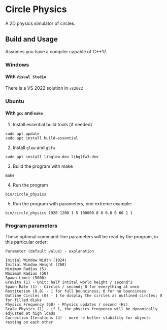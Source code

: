 # Circle Physics
A 2D physics simulator of circles.

## Build and Usage
Assumes you have a compiler capable of C++17.
### Windows
#### With `Visual Studio`
There is a VS 2022 solution in `vs2022`
### Ubuntu
#### With `gcc` and `make`
1. Install essential build tools (if needed)
```
sudo apt update
sudo apt install build-essential
```
2. Install `glew` and `glfw`
```
sudo apt install libglew-dev libglfw3-dev
```
3. Build the program with make
```
make
```
4. Run the program
```
bin/circle_physics
```
5. Run the program with parameters, one extreme example:
```
bin/circle_physics 1920 1200 1 5 100000 0 0 0.8 0 60 1 1
```
### Program parameters
These optional command-line parameters will be read by the program, in this particular order:
```
Parameter (default value) - explanation

Initial Window Width (1024)
Initial Window Height (768)
Minimum Radius (5)
Maximum Radius (50)
Spawn Limit (5000)
Gravity (1) - Unit: half intital world height / second^2
Spawn Rate (1) - Circles / second; 0 for everything at once
Restitution (0.8) - 1 for full bounciness; 0 for no bounciness
Outline Circles (0) - 1 to display the circles as outlined circles; 0 for filled disks
Physics Frequency (60) - Physics updates / second (Hz)
Scale Physics (1) - if 1, the physics frequency will be dynamically adjusted at high loads
Correction Iterations (4) - more -> better stability for objects resting on each other
```

